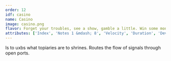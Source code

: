 ```yaml
---
order: 12
idf: casino
name: Casino
image: casino.png
flavor: Forget your troubles, see a show, gamble a little. Win some money, lose some money.
attributes: ['Index', 'Notes 1 &mdash; 8', 'Velocity', 'Duration', 'Device']
---
```

Is to uxbs what topiaries are to shrines. Routes the flow of signals through open ports.